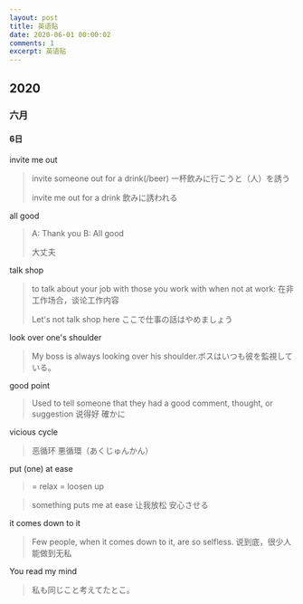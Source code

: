 ```yaml
---
layout: post
title: 英语贴
date: 2020-06-01 00:00:02
comments: 1
excerpt: 英语贴
---
```


## 2020

### 六月

#### 6日

invite me out

> invite someone out for a drink(/beer)
> 一杯飲みに行こうと（人）を誘う
>
> invite me out for a drink
> 飲みに誘われる

all good

> A: Thank you 
> B: All good
>
> 大丈夫

talk shop

> to talk about your job with those you work with when not at work:
> 在非工作场合，谈论工作内容
>
> Let's not talk shop here
> ここで仕事の話はやめましょう

look over one's shoulder

> My boss is always looking over his shoulder.ボスはいつも彼を監視している。

good point

> Used to tell someone that they had a good comment, thought, or suggestion
> 说得好
> 確かに

vicious cycle

> 恶循环
> 悪循環（あくじゅんかん）

put (one) at  ease   

> = relax = loosen up

> something puts me at ease
> 让我放松
> 安心させる

it comes down to it

> Few people, when it comes down to it, are so selfless.
> 说到底，很少人能做到无私

You read my mind

> 私も同じこと考えてたとこ。